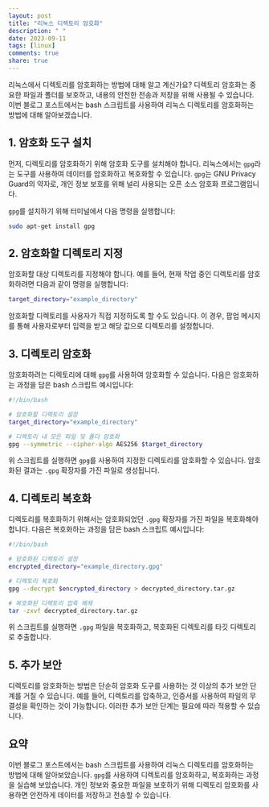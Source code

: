 ```yaml
---
layout: post
title: "리눅스 디렉토리 암호화"
description: " "
date: 2023-09-11
tags: [linux]
comments: true
share: true
---
```


리눅스에서 디렉토리를 암호화하는 방법에 대해 알고 계신가요? 디렉토리 암호화는 중요한 파일과 폴더를 보호하고, 내용의 안전한 전송과 저장을 위해 사용될 수 있습니다. 이번 블로그 포스트에서는 bash 스크립트를 사용하여 리눅스 디렉토리를 암호화하는 방법에 대해 알아보겠습니다.

## 1. 암호화 도구 설치

먼저, 디렉토리를 암호화하기 위해 암호화 도구를 설치해야 합니다. 리눅스에서는 `gpg`라는 도구를 사용하여 데이터를 암호화하고 복호화할 수 있습니다. `gpg`는 GNU Privacy Guard의 약자로, 개인 정보 보호를 위해 널리 사용되는 오픈 소스 암호화 프로그램입니다.

`gpg`를 설치하기 위해 터미널에서 다음 명령을 실행합니다:

```bash
sudo apt-get install gpg
```

## 2. 암호화할 디렉토리 지정

암호화할 대상 디렉토리를 지정해야 합니다. 예를 들어, 현재 작업 중인 디렉토리를 암호화하려면 다음과 같이 명령을 실행합니다:

```bash
target_directory="example_directory"
```

암호화할 디렉토리를 사용자가 직접 지정하도록 할 수도 있습니다. 이 경우, 팝업 메시지를 통해 사용자로부터 입력을 받고 해당 값으로 디렉토리를 설정합니다.

## 3. 디렉토리 암호화

암호화하려는 디렉토리에 대해 `gpg`를 사용하여 암호화할 수 있습니다. 다음은 암호화하는 과정을 담은 bash 스크립트 예시입니다:

```bash
#!/bin/bash

# 암호화할 디렉토리 설정
target_directory="example_directory"

# 디렉토리 내 모든 파일 및 폴더 암호화
gpg --symmetric --cipher-algo AES256 $target_directory
```

위 스크립트를 실행하면 `gpg`를 사용하여 지정한 디렉토리를 암호화할 수 있습니다. 암호화된 결과는 `.gpg` 확장자를 가진 파일로 생성됩니다.

## 4. 디렉토리 복호화

디렉토리를 복호화하기 위해서는 암호화되었던 `.gpg` 확장자를 가진 파일을 복호화해야 합니다. 다음은 복호화하는 과정을 담은 bash 스크립트 예시입니다:

```bash
#!/bin/bash

# 암호화된 디렉토리 설정
encrypted_directory="example_directory.gpg"

# 디렉토리 복호화
gpg --decrypt $encrypted_directory > decrypted_directory.tar.gz

# 복호화된 디렉토리 압축 해제
tar -zxvf decrypted_directory.tar.gz
```

위 스크립트를 실행하면 `.gpg` 파일을 복호화하고, 복호화된 디렉토리를 타깃 디렉토리로 추출합니다.

## 5. 추가 보안

디렉토리를 암호화하는 방법은 단순히 암호화 도구를 사용하는 것 이상의 추가 보안 단계를 거칠 수 있습니다. 예를 들어, 디렉토리를 압축하고, 인증서를 사용하여 파일의 무결성을 확인하는 것이 가능합니다. 이러한 추가 보안 단계는 필요에 따라 적용할 수 있습니다.

## 요약

이번 블로그 포스트에서는 bash 스크립트를 사용하여 리눅스 디렉토리를 암호화하는 방법에 대해 알아보았습니다. `gpg`를 사용하여 디렉토리를 암호화하고, 복호화하는 과정을 실습해 보았습니다. 개인 정보와 중요한 파일을 보호하기 위해 디렉토리 암호화를 사용하면 안전하게 데이터를 저장하고 전송할 수 있습니다.